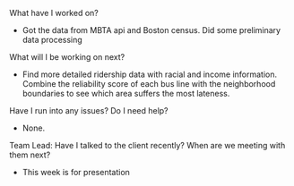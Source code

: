 What have I worked on?
* Got the data from MBTA api and Boston census. Did some preliminary data processing

What will I be working on next?
* Find more detailed ridership data with racial and income information. Combine the reliability score of each bus line with the neighborhood boundaries to see which area suffers the most lateness.

Have I run into any issues? Do I need help?
* None.

Team Lead: Have I talked to the client recently? When are we meeting with them next?
* This week is for presentation
